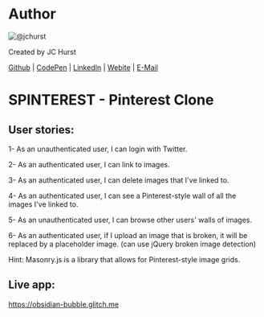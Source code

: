 # Author
![@jchurst](https://avatars0.githubusercontent.com/jchurst?&s=128)

Created by JC Hurst

[Github](https://github.com/jchurst) | [CodePen](http://codepen.io/jchurst/) | [LinkedIn](https://www.linkedin.com/in/jchurst) | [Webite](http://hurstcreative.com/) | [E-Mail](mailto:jchurstmail@gmail.com)

# SPINTEREST - Pinterest Clone

## User stories:

1- As an unauthenticated user, I can login with Twitter.

2- As an authenticated user, I can link to images.

3- As an authenticated user, I can delete images that I've linked to.

4- As an authenticated user, I can see a Pinterest-style wall of all the images I've linked to.

5- As an unauthenticated user, I can browse other users' walls of images.

6- As an authenticated user, if I upload an image that is broken, it will be replaced by a placeholder image. (can use jQuery broken image detection)

Hint: Masonry.js is a library that allows for Pinterest-style image grids.

## Live app:

https://obsidian-bubble.glitch.me

